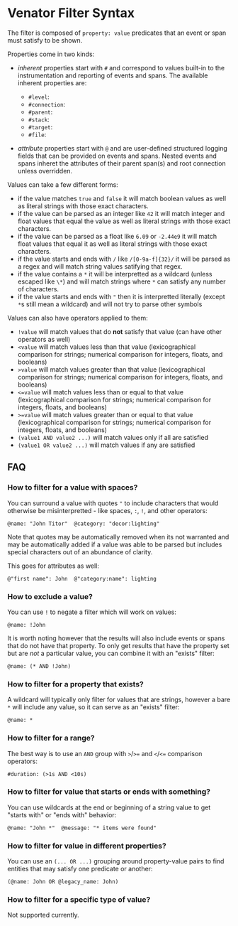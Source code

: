 # Venator Filter Syntax

The filter is composed of `property: value` predicates that an event or span
must satisfy to be shown.

Properties come in two kinds:

- *inherent* properties start with `#` and correspond to values built-in to
    the instrumentation and reporting of events and spans. The available
    inherent properties are:
    - `#level`: 
    - `#connection`: 
    - `#parent`: 
    - `#stack`: 
    - `#target`: 
    - `#file`: 

- *attribute* properties start with `@` and are user-defined structured logging
    fields that can be provided on events and spans. Nested events and spans
    inheret the attributes of their parent span(s) and root connection unless
    overridden.

Values can take a few different forms:

- if the value matches `true` and `false` it will match boolean values as well
    as literal strings with those exact characters.
- if the value can be parsed as an integer like `42` it will match integer and
    float values that equal the value as well as literal strings with those
    exact characters.
- if the value can be parsed as a float like `6.09` or `-2.44e9` it will match
    float values that equal it as well as literal strings with those exact
    characters.
- if the value starts and ends with `/` like `/[0-9a-f]{32}/` it will be parsed
    as a regex and will match string values satifying that regex.
- if the value contains a `*` it will be interpretted as a wildcard (unless
    escaped like `\*`) and will match strings where `*` can satisfy any number
    of characters.
- if the value starts and ends with `"` then it is interpretted literally
    (except `*`s still mean a wildcard) and will not try to parse other symbols

Values can also have operators applied to them:

- `!value` will match values that do __not__ satisfy that value (can have other
    operators as well)
- `<value` will match values less than that value (lexicographical comparison
    for strings; numerical comparison for integers, floats, and booleans)
- `>value` will match values greater than that value (lexicographical comparison
    for strings; numerical comparison for integers, floats, and booleans)
- `<=value` will match values less than or equal to that value (lexicographical
    comparison for strings; numerical comparison for integers, floats, and
    booleans)
- `>=value` will match values greater than or equal to that value (lexicographical
    comparison for strings; numerical comparison for integers, floats, and
    booleans)
- `(value1 AND value2 ...)` will match values only if all are satisfied
- `(value1 OR value2 ...)` will match values if any are satisfied


## FAQ


### How to filter for a value with spaces?

You can surround a value with quotes `"` to include characters that would
otherwise be misinterpretted - like spaces, `:`, `!`, and other operators:

```
@name: "John Titor"  @category: "decor:lighting"
```

Note that quotes may be automatically removed when its not warranted and may
be automatically added if a value was able to be parsed but includes special
characters out of an abundance of clarity.

This goes for attributes as well:

```
@"first name": John  @"category:name": lighting
```


### How to exclude a value?

You can use `!` to negate a filter which will work on values:

```
@name: !John
```

It is worth noting however that the results will also include events or spans
that do not have that property. To only get results that have the property
set but are *not* a particular value, you can combine it with an "exists"
filter:

```
@name: (* AND !John)
```


### How to filter for a property that exists?

A wildcard will typically only filter for values that are strings, however a
bare `*` will include any value, so it can serve as an "exists" filter:

```
@name: *
```


### How to filter for a range?

The best way is to use an `AND` group with `>`/`>=` and `<`/`<=` comparison
operators:

```
#duration: (>1s AND <10s)
```


### How to filter for value that starts or ends with something?

You can use wildcards at the end or beginning of a string value to get "starts
with" or "ends with" behavior:

```
@name: "John *"  @message: "* items were found"
```


### How to filter for value in different properties?

You can use an `(... OR ...)` grouping around property-value pairs to find
entities that may satisfy one predicate or another:

```
(@name: John OR @legacy_name: John)
```


### How to filter for a specific type of value?

Not supported currently.
